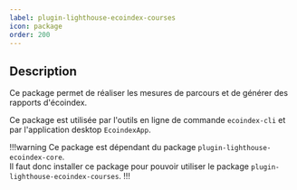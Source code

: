 ```yaml
---
label: plugin-lighthouse-ecoindex-courses
icon: package
order: 200
---
```


## Description

Ce package permet de réaliser les mesures de parcours et de générer des rapports d'écoindex.

Ce package est utilisée par l'outils en ligne de commande `ecoindex-cli` et par l'application desktop `EcoindexApp`.

!!!warning
Ce package est dépendant du package `plugin-lighthouse-ecoindex-core`.  
Il faut donc installer ce package pour pouvoir utiliser le package `plugin-lighthouse-ecoindex-courses`.
!!!
